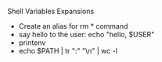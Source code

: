 Shell Variables Expansions

- Create an alias for rm * command
- say hello to the user: echo "hello, $USER"
- printenv
- echo $PATH | tr ":" "\n" | wc -l


